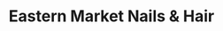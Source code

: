 ---
title: "Eastern Market Nails & Hair"
url: /washington/eastern-market-nails-und-hair/
shop: Kosmetik
---